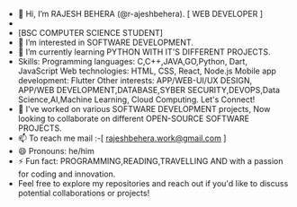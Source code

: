 - 👋 Hi, I’m RAJESH BEHERA (@r-ajeshbehera).
              [ WEB DEVELOPER ]
-          
-    [BSC COMPUTER SCIENCE STUDENT]
- 👀 I’m interested in SOFTWARE DEVELOPMENT.
- 🌱 I’m currently learning PYTHON WITH IT'S DIFFERENT PROJECTS.
- Skills:
        Programming languages: C,C++,JAVA,GO,Python, Dart, JavaScript
        Web technologies: HTML, CSS, React, Node.js
        Mobile app development: Flutter
        Other interests: APP/WEB-UI/UX DESIGN, APP/WEB DEVELOPMENT,DATABASE,SYBER SECURITY,DEVOPS,Data Science,AI,Machine Learning, Cloud Computing.
        Let's Connect!
- 💞️ I've worked on various SOFTWARE DEVELOPMENT projects, Now looking to collaborate on different OPEN-SOURCE SOFTWARE PROJECTS.
- 📫 To reach me mail :-[ rajeshbehera.work@gmail.com ]
- 😄 Pronouns: he/him
- ⚡ Fun fact: PROGRAMMING,READING,TRAVELLING AND with a passion for coding and innovation.
- Feel free to explore my repositories and reach out if you'd like to discuss potential collaborations or projects!
